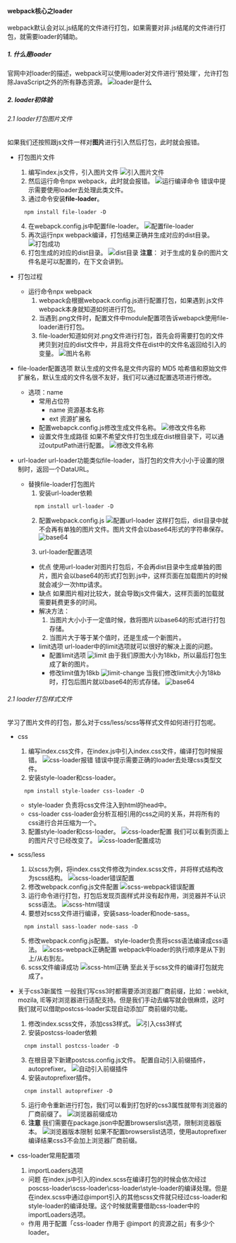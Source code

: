 #### webpack核心之loader
webpack默认会对以.js结尾的文件进行打包，如果需要对非.js结尾的文件进行打包，就需要loader的辅助。
##### 1. 什么是loader
官网中对loader的描述，webpack可以使用loader对文件进行'预处理'，允许打包除JavaScript之外的所有静态资源。
![loader是什么](./imgs/1.loader-concept.png)

##### 2. loader初体验
###### 2.1 loader打包图片文件
如果我们还按照跟js文件一样对**图片**进行引入然后打包，此时就会报错。
- 打包图片文件
  1. 编写index.js文件，引入图片文件
    ![引入图片文件](./imgs/3.import-png.png)
  2. 然后运行命令npx webpack，此时就会报错。
    ![运行编译命令](./imgs/2.error-png.png)
    错误中提示需要使用loader去处理此类文件。
  3. 通过命令安装**file-loader**。
    ```
      npm install file-loader -D
    ```
  4. 在webapck.config.js中配置file-loader。
    ![配置file-loader](./imgs/4.file-loader.png)
  5. 再次运行npx webpack编译，打包结果正确并生成对应的dist目录。
    ![打包成功](./imgs/5.success-result.png)
  6. 打包生成的对应的dist目录。
    ![dist目录](./imgs/6.dist-dir.png)
    **注意**：
      对于生成的复杂的图片文件名是可以配置的，在下文会讲到。
- 打包过程
  - 运行命令npx webpack
    1. webpack会根据webpack.config.js进行配置打包，如果遇到.js文件webpack本身就知道如何进行打包。
    2. 当遇到.png文件时，配置文件中module配置项告诉webapck使用file-loader进行打包。
    3. file-loader知道如何对.png文件进行打包，首先会将需要打包的文件拷贝到对应的dist文件中，并且将文件在dist中的文件名返回给引入的变量。
      ![图片名称](./imgs/7.file-name.png)

- file-loader配置选项
  默认生成的文件名是文件内容的 MD5 哈希值和原始文件扩展名，默认生成的文件名很不友好，我们可以通过配置选项进行修改。
  - 选项：name
    - 常用占位符
      - name 
        资源基本名称
      - ext
        资源扩展名
    - 配置webapck.config.js修改生成文件名称。
      ![修改文件名称](./imgs/8.option-name.png)
    - 设置文件生成路径
      如果不希望文件打包生成在dist根目录下，可以通过outputPath进行配置。
      ![修改文件名称](./imgs/9.file-dir.png)
   
- url-loader
  url-loader功能类似file-loader，当打包的文件大小小于设置的限制时，返回一个DataURL。
  - 替换file-loader打包图片
    1. 安装url-loader依赖
    ```
      npm install url-loader -D
    ```
    2. 配置webpack.config.js
    ![配置url-loader](./imgs/10.url-loader.png)
    这样打包后，dist目录中就不会再有单独的图片文件。图片文件会以base64形式的字符串保存。
    ![base64](./imgs/11.base64.png)
    
    3. url-loader配置选项
      - 优点
        使用url-loader对图片打包后，不会再dist目录中生成单独的图片，图片会以base64的形式打包到.js中，这样页面在加载图片的时候就会减少一次http请求。
      - 缺点
        如果图片相对比较大，就会导致js文件偏大，这样页面的加载就需要耗费更多的时间。
      - 解决方法：
        1. 当图片大小小于一定值时候，救将图片以base64的形式进行打包存储。
        2. 当图片大于等于某个值时，还是生成一个新图片。
      - limit选项
        url-loader中的limit选项就可以很好的解决上面的问题。
        - 配置limit选项
          ![limit](./imgs/11.limit.png)
          由于我们原图大小为18kb，所以最后打包生成了新的图片。
        - 修改limit值为18kb
          ![limit-change](./imgs/12.limit-change.png)
          当我们修改limit大小为18kb时，打包后图片就以base64的形式存储。
          ![base64](./imgs/11.base64.png)

###### 2.1 loader打包样式文件
  学习了图片文件的打包，那么对于css/less/scss等样式文件如何进行打包呢。
  - css
    1. 编写index.css文件，在index.js中引入index.css文件，编译打包时候报错。
      ![css-loader报错](./imgs/13.css-loader-error.png)
      错误中提示需要正确的loader去处理css类型文件。
    2. 安装style-loader和css-loader。
    ```
      npm install style-loader css-loader -D
    ```
     - style-loader
        负责将css文件注入到html的head中。
     - css-loader
        css-loader会分析互相引用的css之间的关系，并将所有的css进行合并压缩为一个。
    3. 配置style-loader和css-loader。
      ![css-loader配置](./imgs/14.css-loader-config.png)
      我们可以看到页面上的图片尺寸已经改变了。
      ![css-loader配置成功](./imgs/15.css-loader-suc.png)
  - scss/less
    1. 以scss为例，将index.css文件修改为index.scss文件，并将样式结构改为scss结构。
      ![scss-loader错误配置](./imgs/16.scss-error.png)
    2. 修改webpack.config.js文件配置
      ![scss-webpack错误配置](./imgs/17.scss-webpack.png)
    3. 运行命令进行打包，打包后发现页面样式并没有起作用，浏览器并不认识scss语法。
      ![scss-html错误](./imgs/18.scss-html.png)
    4. 要想对scss文件进行编译，安装sass-loader和node-sass。
    ```
      npm install sass-loader node-sass -D
    ```
    5. 修改webpack.config.js配置。
    style-loader负责将scss语法编译成css语法。
    ![scss-webpack正确配置](./imgs/19.scss-loader-success.png)
    webpack中loader的执行顺序是从下到上/从右到左。
    6. scss文件编译成功
    ![scss-html正确](./imgs/20.scss-loader-html.png)
    至此关于scss文件的编译打包就完成了。

- 关于css3新属性
  一般我们写css3时都需要添浏览器厂商前缀，比如：webkit, mozila, IE等对浏览器进行适配支持。但是我们手动去编写就会很麻烦，这时我们就可以借助postcss-loader实现自动添加厂商前缀的功能。
  1. 修改index.scss文件，添加css3样式。
    ![引入css3样式](./imgs/21.css3.png)
  2. 安装postcss-loader依赖
    ```
      cnpm install postcss-loader -D
    ```
  3. 在根目录下新建postcss.config.js文件。
  配置自动引入前缀插件，autoprefixer。
    ![自动引入前缀插件](./imgs/22.autoprefixer.png)
  4. 安装autoprefixer插件。
  ```
    cnpm install autoprefixer -D
  ```
  5. 运行命令重新进行打包，我们可以看到打包好的css3属性就带有浏览器的厂商前缀了。
  ![浏览器前缀成功](./imgs/23.browser-autoprefixer.png)
  6. **注意**
  我们需要在package.json中配置browserslist选项，限制浏览器版本。
  ![浏览器版本限制](./imgs/24.browserslist.png)
  如果不配置browserslist选项，使用autoprefixer编译结果css3不会加上浏览器厂商前缀。
- css-loader常用配置项
  1. importLoaders选项
    - 问题
      在index.js中引入的index.scss在编译打包的时候会依次经过poscss-loader\scss-loader\css-loader\style-loader的编译处理。但是在index.scss中通过@import引入的其他scss文件就只经过css-loader和style-loader的编译处理。这个时候就需要借助css-loader中的importLoaders选项。
    - 作用
      用于配置「css-loader 作用于 @import 的资源之前」有多少个 loader。


  


    